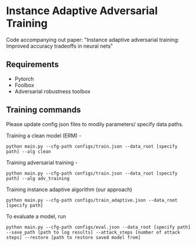 # Instance Adaptive Adversarial Training

Code accompanying out paper: "Instance adaptive adversarial training: Improved accuracy tradeoffs in neural nets"

## Requirements

* Pytorch
* Foolbox
* Adversarial robustness toolbox

## Training commands

Please update config json files to modily parameters/ specify data paths.

Training a clean model (ERM) - 

```
python main.py --cfg-path configs/train.json --data_root [specify path] --alg clean 
```

Training adversarial training - 

```
python main.py --cfg-path configs/train.json --data_root [specify path] --alg adv_training 
```

Training instance adaptive algorithm (our approach)

```
python main.py --cfg-path configs/train_adaptive.json --data_root [specify path]
```

To evaluate a model, run

```
python main.py --cfg-path configs/eval.json --data_root [specify path] --save_path [path to log results] --attack_steps [number of attack steps] --restore [path to restore saved model from]
```
